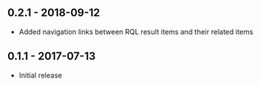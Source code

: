 ## 0.2.1 - 2018-09-12
* Added navigation links between RQL result items and their related items

## 0.1.1 - 2017-07-13
* Initial release
